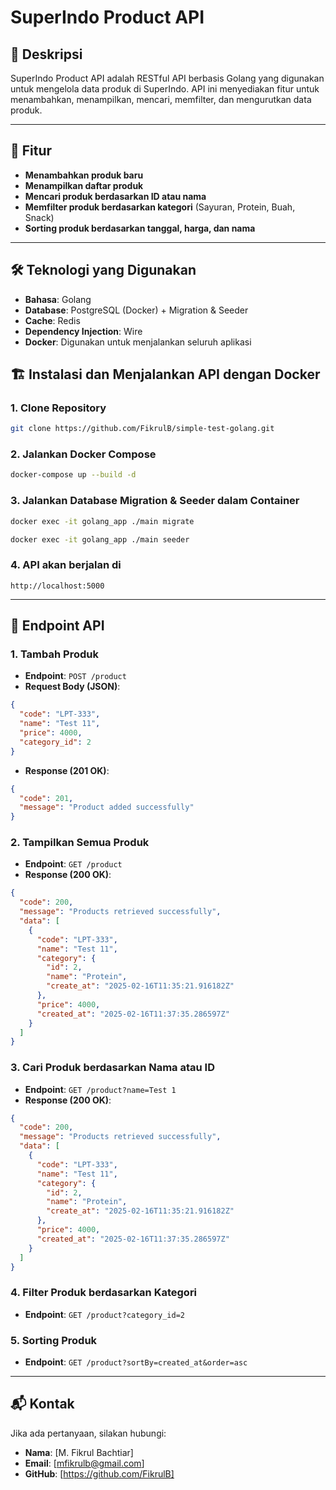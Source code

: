 # SuperIndo Product API

## 📌 Deskripsi
SuperIndo Product API adalah RESTful API berbasis Golang yang digunakan untuk mengelola data produk di SuperIndo. API ini menyediakan fitur untuk menambahkan, menampilkan, mencari, memfilter, dan mengurutkan data produk.

---

## 🚀 Fitur
- **Menambahkan produk baru**
- **Menampilkan daftar produk**
- **Mencari produk berdasarkan ID atau nama**
- **Memfilter produk berdasarkan kategori** (Sayuran, Protein, Buah, Snack)
- **Sorting produk berdasarkan tanggal, harga, dan nama**

---

## 🛠️ Teknologi yang Digunakan
- **Bahasa**: Golang
- **Database**: PostgreSQL (Docker) + Migration & Seeder
- **Cache**: Redis
- **Dependency Injection**: Wire
- **Docker**: Digunakan untuk menjalankan seluruh aplikasi

## 🏗️ Instalasi dan Menjalankan API dengan Docker

### **1. Clone Repository**
```sh
git clone https://github.com/FikrulB/simple-test-golang.git
```

### **2. Jalankan Docker Compose**
```sh
docker-compose up --build -d
```

### **3. Jalankan Database Migration & Seeder dalam Container**
```sh
docker exec -it golang_app ./main migrate
```
```sh
docker exec -it golang_app ./main seeder
```

### **4. API akan berjalan di**
```
http://localhost:5000
```

---

## 📌 Endpoint API

### **1. Tambah Produk**
- **Endpoint**: `POST /product`
- **Request Body (JSON)**:
```json
{
  "code": "LPT-333",
  "name": "Test 11",
  "price": 4000,
  "category_id": 2
}
```
- **Response (201 OK)**:
```json
{
  "code": 201,
  "message": "Product added successfully"
}
```

### **2. Tampilkan Semua Produk**
- **Endpoint**: `GET /product`
- **Response (200 OK)**:
```json
{
  "code": 200,
  "message": "Products retrieved successfully",
  "data": [
    {
      "code": "LPT-333",
      "name": "Test 11",
      "category": {
        "id": 2,
        "name": "Protein",
        "create_at": "2025-02-16T11:35:21.916182Z"
      },
      "price": 4000,
      "created_at": "2025-02-16T11:37:35.286597Z"
    }
  ]
}
```

### **3. Cari Produk berdasarkan Nama atau ID**
- **Endpoint**: `GET /product?name=Test 1`
- **Response (200 OK)**:
```json
{
  "code": 200,
  "message": "Products retrieved successfully",
  "data": [
    {
      "code": "LPT-333",
      "name": "Test 11",
      "category": {
        "id": 2,
        "name": "Protein",
        "create_at": "2025-02-16T11:35:21.916182Z"
      },
      "price": 4000,
      "created_at": "2025-02-16T11:37:35.286597Z"
    }
  ]
}
```

### **4. Filter Produk berdasarkan Kategori**
- **Endpoint**: `GET /product?category_id=2`

### **5. Sorting Produk**
- **Endpoint**: `GET /product?sortBy=created_at&order=asc`

---

## 📬 Kontak
Jika ada pertanyaan, silakan hubungi:
- **Nama**: [M. Fikrul Bachtiar]
- **Email**: [mfikrulb@gmail.com]
- **GitHub**: [https://github.com/FikrulB]
